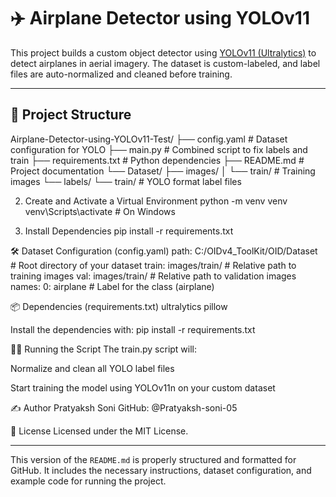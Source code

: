 # ✈️ Airplane Detector using YOLOv11

This project builds a custom object detector using [YOLOv11 (Ultralytics)](https://github.com/ultralytics/ultralytics) to detect airplanes in aerial imagery. The dataset is custom-labeled, and label files are auto-normalized and cleaned before training.

---

## 📁 Project Structure

Airplane-Detector-using-YOLOv11-Test/ ├── config.yaml # Dataset configuration for YOLO ├── main.py # Combined script to fix labels and train ├── requirements.txt # Python dependencies ├── README.md # Project documentation └── Dataset/ ├── images/ │ └── train/ # Training images └── labels/ └── train/ # YOLO format label files

2. Create and Activate a Virtual Environment
   python -m venv venv
venv\Scripts\activate         # On Windows

3. Install Dependencies
pip install -r requirements.txt

🛠️ Dataset Configuration (config.yaml)
path: C:/OIDv4_ToolKit/OID/Dataset  # Root directory of your dataset
train: images/train/                # Relative path to training images
val: images/train/                  # Relative path to validation images
names:
  0: airplane                       # Label for the class (airplane)

📦 Dependencies (requirements.txt)
ultralytics
pillow

Install the dependencies with:
pip install -r requirements.txt

🏃‍♂️ Running the Script
The train.py script will:

Normalize and clean all YOLO label files

Start training the model using YOLOv11n on your custom dataset

✍️ Author
Pratyaksh Soni
GitHub: @Pratyaksh-soni-05

📄 License
Licensed under the MIT License.

---

This version of the `README.md` is properly structured and formatted for GitHub. It includes the necessary instructions, dataset configuration, and example code for running the project.

